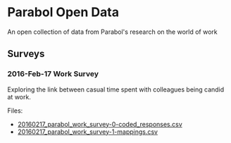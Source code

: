 # Parabol Open Data
An open collection of data from Parabol's research on the world of work

## Surveys

### 2016-Feb-17 Work Survey

Exploring the link between casual time spent with colleagues being
candid at work.

Files:

   * [20160217_parabol_work_survey-0-coded_responses.csv](./surveys/20160217_parabol_work_survey-0-coded_responses.csv)
   * [20160217_parabol_work_survey-1-mappings.csv](./surveys/20160217_parabol_work_survey-1-mappings.csv)

